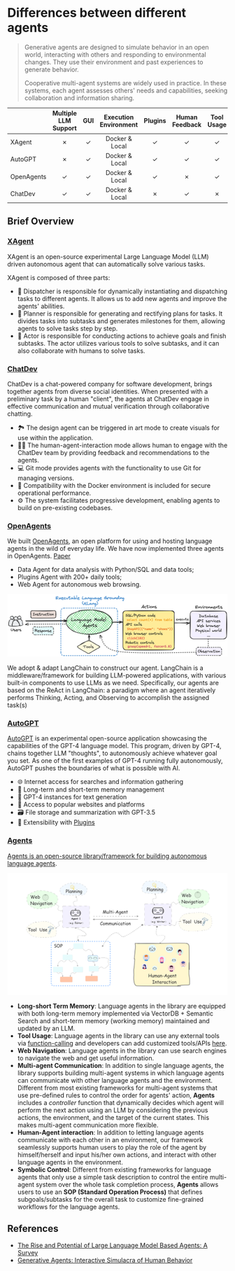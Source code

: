 # Differences between different agents

> Generative agents are designed to simulate behavior in an open world, interacting with others and responding to environmental changes. They use their environment and past experiences to generate behavior.
> 
> Cooperative multi-agent systems are widely used in practice. In these systems, each agent assesses others' needs and capabilities, seeking collaboration and information sharing.

|                | Multiple<br>LLM<br>Support | GUI | Execution<br>Environment | Plugins | Human<br>Feedback | Tool<br>Usage |
|----------------|:--------------------------:|:---:|:------------------------:|:-------:|:-----------------:|:-------------:|
| XAgent         | ✗                          | ✓   | Docker & Local           | ✓       | ✓                 | ✓             |
| AutoGPT        | ✗                          | ✓   | Docker & Local           | ✓       | ✓                 | ✓             |
| OpenAgents     | ✓                          | ✓   | Docker & Local           | ✓       | ✗                 | ✓             |
| ChatDev        | ✓                          | ✓   | Docker & Local           | ✗       | ✓                 | ✗             |

## Brief Overview

### [XAgent](https://github.com/OpenBMB/XAgent)

XAgent is an open-source experimental Large Language Model (LLM) driven autonomous agent that can automatically solve various tasks. 

XAgent is composed of three parts:

- 🤖 Dispatcher is responsible for dynamically instantiating and dispatching tasks to different agents. It allows us to add new agents and improve the agents' abilities.
- 🧐 Planner is responsible for generating and rectifying plans for tasks. It divides tasks into subtasks and generates milestones for them, allowing agents to solve tasks step by step.
- 🦾 Actor is responsible for conducting actions to achieve goals and finish subtasks. The actor utilizes various tools to solve subtasks, and it can also collaborate with humans to solve tasks.

### [ChatDev](https://github.com/OpenBMB/ChatDev)

ChatDev is a chat-powered company for software development, brings together agents from diverse social identities. When presented with a preliminary task by a human "client", the agents at ChatDev engage in effective communication and mutual verification through collaborative chatting.

- 🏞 The design agent can be triggered in art mode to create visuals for use within the application.
- 👨‍🔧 The human-agent-interaction mode allows human to engage with the ChatDev team by providing feedback and recommendations to the agents.
- 💻 Git mode provides agents with the functionality to use Git for managing versions.
- 🐳 Compatibility with the Docker environment is included for secure operational performance.
- ⚙️ The system facilitates progressive development, enabling agents to build on pre-existing codebases.


### [OpenAgents](https://github.com/xlang-ai/OpenAgents)

We built [OpenAgents](https://docs.xlang.ai/user-manual/overview), an open platform for using and hosting language agents in the wild of everyday life.
We have now implemented three agents in OpenAgents. [Paper](https://arxiv.org/abs/2310.10634)

- Data Agent for data analysis with Python/SQL and data tools;
- Plugins Agent with 200+ daily tools;
- Web Agent for autonomous web browsing.

![Alt text](../assets/openagents.png)

We adopt & adapt LangChain to construct our agent. LangChain is a middleware/framework for building LLM-powered applications, with various built-in components to use LLMs as we need. Specifically, our agents are based on the ReAct in LangChain: a paradigm where an agent iteratively performs Thinking, Acting, and Observing to accomplish the assigned task(s)


### [AutoGPT](https://github.com/Significant-Gravitas/AutoGPT)

[AutoGPT](https://docs.agpt.co/) is an experimental open-source application showcasing the capabilities of the GPT-4 language model. This program, driven by GPT-4, chains together LLM "thoughts", to autonomously achieve whatever goal you set. As one of the first examples of GPT-4 running fully autonomously, AutoGPT pushes the boundaries of what is possible with AI.

- 🌐 Internet access for searches and information gathering
- 💾 Long-term and short-term memory management
- 🧠 GPT-4 instances for text generation
- 🔗 Access to popular websites and platforms
- 🗃️ File storage and summarization with GPT-3.5
- 🔌 Extensibility with [Plugins](https://github.com/Significant-Gravitas/Auto-GPT-Plugins)

### [Agents](https://github.com/aiwaves-cn/agents)

[Agents is an open-source library/framework for building autonomous language agents](https://arxiv.org/pdf/2309.07870.pdf). 

![Alt text](../assets/agents.png)

- **Long-short Term Memory**: Language agents in the library are equipped with both long-term memory implemented via VectorDB + Semantic Search and short-term memory (working memory) maintained and updated by an LLM.
- **Tool Usage**: Language agents in the library can use any external tools via [function-calling](https://platform.openai.com/docs/guides/gpt/function-calling) and developers can add customized tools/APIs [here](https://github.com/aiwaves-cn/agents/blob/master/src/agents/Component/ToolComponent.py).
- **Web Navigation**: Language agents in the library can use search engines to navigate the web and get useful information.
- **Multi-agent Communication**: In addition to single language agents, the library supports building multi-agent systems in which language agents can communicate with other language agents and the environment. Different from most existing frameworks for multi-agent systems that use pre-defined rules to control the order for agents' action, **Agents** includes a *controller* function that dynamically decides which agent will perform the next action using an LLM by considering the previous actions, the environment, and the target of the current states. This makes multi-agent communication more flexible.
- **Human-Agent interaction**: In addition to letting language agents communicate with each other in an environment, our framework seamlessly supports human users to play the role of the agent by himself/herself and input his/her own actions, and interact with other language agents in the environment.
- **Symbolic Control**: Different from existing frameworks for language agents that only use a simple task description to control the entire multi-agent system over the whole task completion process, **Agents** allows users to use an **SOP (Standard Operation Process)** that defines subgoals/subtasks for the overall task to customize fine-grained workflows for the language agents.

## References

- [The Rise and Potential of Large Language Model Based Agents: A Survey](https://arxiv.org/abs/2309.07864)
- [Generative Agents: Interactive Simulacra of Human Behavior](https://arxiv.org/abs/2304.03442)
